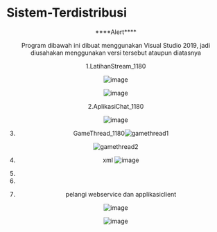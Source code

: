 # Sistem-Terdistribusi
<Center> ****Alert**** 

Program dibawah ini dibuat menggunakan Visual Studio 2019, jadi diusahakan menggunakan versi tersebut ataupun diatasnya

1.LatihanStream_1180

![image](https://user-images.githubusercontent.com/68705079/158460477-2fe411c5-7cd0-4f6d-ac73-b1d6afc9d431.png)

![image](https://user-images.githubusercontent.com/68705079/158460607-528211b5-f619-4c88-9cce-9091b0d68230.png)


2.AplikasiChat_1180

![image](https://user-images.githubusercontent.com/68705079/158469811-0806c9b2-63ad-49b7-9c3a-2557bc689088.png)

3. GameThread_1180![gamethread1](https://user-images.githubusercontent.com/68705079/159142230-cf645131-3cbb-4702-9ca5-217d59a8082d.PNG)

![gamethread2](https://user-images.githubusercontent.com/68705079/159142232-000c6717-a08c-465b-a1fc-ee012466131e.PNG)




4. xml
  ![image](https://user-images.githubusercontent.com/68705079/163719940-cd7ee137-e7db-4454-b127-406893a0ca36.png)

  
5. 
  
6.
  
7. pelangi webservice dan applikasiclient
  
  ![image](https://user-images.githubusercontent.com/68705079/163718739-63519d4d-cc6d-467f-bfe3-865fe3a2e54f.png)
  
  ![image](https://user-images.githubusercontent.com/68705079/163718794-79262b4c-514e-4082-8b8d-180e4019cae9.png)


  
